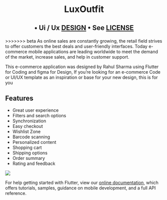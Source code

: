 # <p align="center"> LuxOutfit </P>
## <p align="center"> •  Ui / Ux [DESIGN](https://www.figma.com/community/file/1049000813913600984/LuxOutfit---eCommerce-App-Ui-%40rahulsharmadev)</a> • See [LICENSE](/LICENSE)
</p>
>>>>>>> beta
As online sales are constantly growing, the retail field strives to offer customers the best deals and user-friendly interfaces. Today e-commerce mobile applications are leading worldwide to meet the demand of the market, increase sales, and help in customer support.

This e-commerce application was designed by Rahul Sharma using Flutter for Coding and figma for Design, If you’re looking for an e-commerce Code or UI/UX template as an inspiration or base for your new design, this is for you

## Features
- Great user experience
- Filters and search options
- Synchronization
- Easy checkout
- Wishlist Zone
- Barcode scanning
- Personalized content
- Shopping cart
- Shipping options
- Order summary
- Rating and feedback

![](https://lh3.googleusercontent.com/7nlQfvojjRcCZmdcZN4mmIMctV3oX-U4D3GvRBbJGF-SJCLBWt1nEx_Q3v9PpwbcyvpuBmElOkCJWYxR7Auw5z4rh9WQySfcCXApUsR41YmSu_CuoYZhRHwarsyEoepcF2sP6R1zYGl_Z5F4_6zkRer1vdtML2Ycu4dT5l8P0q2yNBWnVauCEZJe3Kd93sxpAs2ifpXMI7cgAfhXzfnRRnbBTlGpKKmcTbbCA3ZYTHeT3qQo_O35ZakZxstLpCE8wTcQbf6WK44LB7a557VOj4LGwECNTRJGVX5--yh4FE-2c3xhkOKd13swjRIdEmWLZRANrKY5c-xt0qSBKhfcgFWA8T5keC_UjqERNuqyPSbGFrxgLpnHxHoEbGjmTGq2wppTsEP4aVSLpcBrRpZ9MKkS0dpOcffc_b1TUOyCcQ5dJqULFcoIEwLPZoDxccuoxT5kBPOoh7JtT30fkJNRZZGZKt-gQC9U9GRarIOlmr3mFqzO3V-1rQ_Ff1_nKtJQcul19QIYyFqvEb6L_jW51r3S7pKuawujLSCba3N7qgBpwzsnW4L90lv-FSeYOAOwA1qfiARVg2MLMHdsby0P0GqU9aBGSBXn7-vfIhsE-llaX4v-64ejs2XcfeDkLmWDRiZ1-B1Gjj0g16oygJrHHLlFVNSre6SkbO4foE8baMGr8ayVJYaxEC0lzdjMGmMEPNbBmbMx6nn2wUwOgtnTbFg=w1488-h893-no?authuser=1)

For help getting started with Flutter, view our
[online documentation](https://flutter.dev/docs), which offers tutorials,
samples, guidance on mobile development, and a full API reference.
